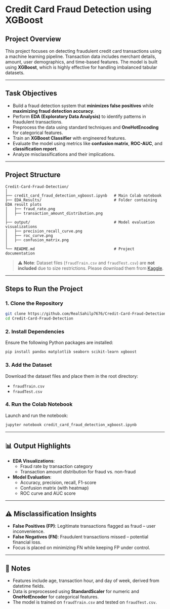 # Credit Card Fraud Detection using XGBoost

## Project Overview

This project focuses on detecting fraudulent credit card transactions using a machine learning pipeline. Transaction data includes merchant details, amount, user demographics, and time-based features. The model is built using **XGBoost**, which is highly effective for handling imbalanced tabular datasets.

---

## Task Objectives

- Build a fraud detection system that **minimizes false positives** while **maximizing fraud detection accuracy**.
- Perform **EDA (Exploratory Data Analysis)** to identify patterns in fraudulent transactions.
- Preprocess the data using standard techniques and **OneHotEncoding** for categorical features.
- Train an **XGBoost Classifier** with engineered features.
- Evaluate the model using metrics like **confusion matrix**, **ROC-AUC**, and **classification report**.
- Analyze misclassifications and their implications.

---

## Project Structure

```
Credit-Card-Fraud-Detection/
│
├── credit_card_fraud_detection_xgboost.ipynb   # Main Colab notebook
├── EDA_Results/                                # Folder containing EDA result plots
│   ├── fraud_rate.png
│   ├── transaction_amount_distribution.png
│
├── output/                                     # Model evaluation visualizations
│   ├── precision_recall_curve.png
│   ├── roc_curve.png
│   ├── confusion_matrix.png
│
└── README.md                                   # Project documentation
```

> ⚠️ **Note**: Dataset files (`fraudTrain.csv` and `fraudTest.csv`) are **not included** due to size restrictions. Please download them from [Kaggle](https://www.kaggle.com/datasets/kartik2112/fraud-detection).

---

## Steps to Run the Project

### 1. Clone the Repository

```bash
git clone https://github.com/RealSahilp7676/Credit-Card-Fraud-Detection.git
cd Credit-Card-Fraud-Detection
```

### 2. Install Dependencies

Ensure the following Python packages are installed:

```bash
pip install pandas matplotlib seaborn scikit-learn xgboost
```

### 3. Add the Dataset

Download the dataset files and place them in the root directory:

- `fraudTrain.csv`
- `fraudTest.csv`

### 4. Run the Colab Notebook

Launch and run the notebook:

```bash
jupyter notebook credit_card_fraud_detection_xgboost.ipynb
```

---

## 📊 Output Highlights

- **EDA Visualizations**:
  - Fraud rate by transaction category
  - Transaction amount distribution for fraud vs. non-fraud
- **Model Evaluation**:
  - Accuracy, precision, recall, F1-score
  - Confusion matrix (with heatmap)
  - ROC curve and AUC score

---

## ⚠️ Misclassification Insights

- **False Positives (FP)**: Legitimate transactions flagged as fraud – user inconvenience.
- **False Negatives (FN)**: Fraudulent transactions missed – potential financial loss.
- Focus is placed on minimizing FN while keeping FP under control.

---

## 📌 Notes

- Features include age, transaction hour, and day of week, derived from datetime fields.
- Data is preprocessed using **StandardScaler** for numeric and **OneHotEncoder** for categorical features.
- The model is trained on `fraudTrain.csv` and tested on `fraudTest.csv`.

